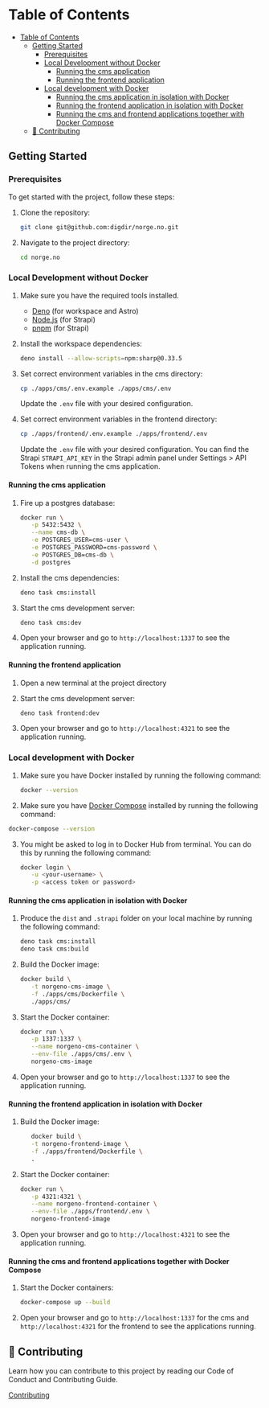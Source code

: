 # Table of Contents

- [Table of Contents](#table-of-contents)
  - [Getting Started](#getting-started)
    - [Prerequisites](#prerequisites)
    - [Local Development without Docker](#local-development-without-docker)
      - [Running the cms application](#running-the-cms-application)
      - [Running the frontend application](#running-the-frontend-application)
    - [Local development with Docker](#local-development-with-docker)
      - [Running the cms application in isolation with Docker](#running-the-cms-application-in-isolation-with-docker)
      - [Running the frontend application in isolation with Docker](#running-the-frontend-application-in-isolation-with-docker)
      - [Running the cms and frontend applications together with Docker Compose](#running-the-cms-and-frontend-applications-together-with-docker-compose)
  - [🤝 Contributing](#-contributing)

## Getting Started

### Prerequisites

To get started with the project, follow these steps:

1. Clone the repository:

   ```bash
   git clone git@github.com:digdir/norge.no.git
   ```

2. Navigate to the project directory:

   ```bash
   cd norge.no
   ```

### Local Development without Docker

1. Make sure you have the required tools installed.

   - [Deno](https://deno.land/) (for workspace and Astro)
   - [Node.js](https://nodejs.org/) (for Strapi)
   - [pnpm](https://pnpm.io/) (for Strapi)

2. Install the workspace dependencies:

   ```bash
   deno install --allow-scripts=npm:sharp@0.33.5
   ```

3. Set correct environment variables in the cms directory:

   ```bash
   cp ./apps/cms/.env.example ./apps/cms/.env
   ```

   Update the `.env` file with your desired configuration.
4. Set correct environment variables in the frontend directory:

   ```bash
   cp ./apps/frontend/.env.example ./apps/frontend/.env
   ```

   Update the `.env` file with your desired configuration. You can find the Strapi `STRAPI_API_KEY` in the Strapi admin panel under Settings > API Tokens when running the cms application.


#### Running the cms application

1. Fire up a postgres database:

   ```bash
   docker run \
      -p 5432:5432 \
      --name cms-db \
      -e POSTGRES_USER=cms-user \
      -e POSTGRES_PASSWORD=cms-password \
      -e POSTGRES_DB=cms-db \
      -d postgres
   ```

2. Install the cms dependencies:

   ```bash
   deno task cms:install
   ```

3. Start the cms development server:

   ```bash
   deno task cms:dev
   ```

4. Open your browser and go to `http://localhost:1337` to see the application running.

#### Running the frontend application

1. Open a new terminal at the project directory
2. Start the cms development server:

   ```bash
   deno task frontend:dev
   ```

3. Open your browser and go to `http://localhost:4321` to see the application running.

### Local development with Docker

1. Make sure you have Docker installed by running the following command:

   ```bash
   docker --version
   ```

2. Make sure you have [Docker Compose](https://docs.docker.com/compose/) installed by running the following command:

```bash
docker-compose --version
```

3. You might be asked to log in to Docker Hub from terminal. You can do this by running the following command:

   ```bash
   docker login \
      -u <your-username> \
      -p <access token or password>
   ```

#### Running the cms application in isolation with Docker

1. Produce the `dist` and `.strapi` folder on your local machine by running the following command:

   ```bash
   deno task cms:install
   deno task cms:build
   ```

2. Build the Docker image:

   ```bash
   docker build \
      -t norgeno-cms-image \
      -f ./apps/cms/Dockerfile \
      ./apps/cms/
   ```

3. Start the Docker container:

   ```bash
   docker run \
      -p 1337:1337 \
      --name norgeno-cms-container \
      --env-file ./apps/cms/.env \
      norgeno-cms-image
   ```

4. Open your browser and go to `http://localhost:1337` to see the application running.

#### Running the frontend application in isolation with Docker


1. Build the Docker image:

   ```bash
      docker build \
      -t norgeno-frontend-image \
      -f ./apps/frontend/Dockerfile \
      .
   ```

2. Start the Docker container:

   ```bash
   docker run \
      -p 4321:4321 \
      --name norgeno-frontend-container \
      --env-file ./apps/frontend/.env \
      norgeno-frontend-image
   ```

3. Open your browser and go to `http://localhost:4321` to see the application running.

#### Running the cms and frontend applications together with Docker Compose

1. Start the Docker containers:

   ```bash
   docker-compose up --build
   ```

2. Open your browser and go to `http://localhost:1337` for the cms and `http://localhost:4321` for the frontend to see the applications running.


## 🤝 Contributing

Learn how you can contribute to this project by reading our Code of Conduct and Contributing Guide.

[Contributing](/contributing.md)